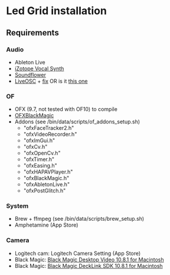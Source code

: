 # Led Grid installation

## Requirements

### Audio

* Ableton Live
* [iZotope Vocal Synth](https://mac-torrent-download.net/izotope-vocalsynth-1-0-0c/)
* [Soundflower](https://github.com/mattingalls/Soundflower/releases)
* [LiveOSC](https://livecontrol.q3f.org/ableton-liveapi/liveosc/) + [fix](http://disq.us/p/15j82c7) OR is it [this one](https://github.com/stufisher/LiveOSC2)

### OF

* OFX (9.7, not tested with OF10) to compile
* [OFXBlackMagic](https://github.com/kylemcdonald/ofxBlackmagic)
* Addons (see /bin/data/scripts/of_addons_setup.sh)
  * "ofxFaceTracker2.h"
  * "ofxVideoRecorder.h"
  * "ofxImGui.h"
  * "ofxCv.h"
  * "ofxOpenCv.h"
  * "ofxTimer.h"
  * "ofxEasing.h"
  * "ofxHAPAVPlayer.h"
  * "ofxBlackMagic.h"
  * "ofxAbletonLive.h"
  * "ofxPostGlitch.h"

### System

* Brew + ffmpeg (see /bin/data/scripts/brew_setup.sh)
* Amphetamine (App Store)

### Camera

* Logitech cam: Logitech Camera Setting (App Store)
* Black Magic: [Black Magic Desktop Video 10.8.1 for Macintosh](http://www.blackmagicdesign.com/support)
* Black Magic: [Black Magic DeckLink SDK 10.8.1 for Macintosh](http://www.blackmagicdesign.com/support)
